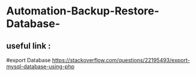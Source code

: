 # Automation-Backup-Restore-Database-




## useful link :
#export Database 
     https://stackoverflow.com/questions/22195493/export-mysql-database-using-php